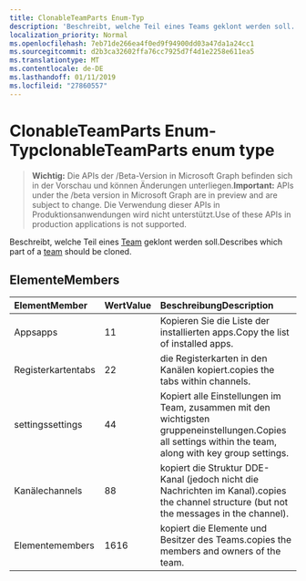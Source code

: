 ```yaml
---
title: ClonableTeamParts Enum-Typ
description: 'Beschreibt, welche Teil eines Teams geklont werden soll. '
localization_priority: Normal
ms.openlocfilehash: 7eb71de266ea4f0ed9f94900dd03a47da1a24cc1
ms.sourcegitcommit: d2b3ca32602ffa76cc7925d7f4d1e2258e611ea5
ms.translationtype: MT
ms.contentlocale: de-DE
ms.lasthandoff: 01/11/2019
ms.locfileid: "27860557"
---
```

# <a name="clonableteamparts-enum-type"></a><span data-ttu-id="c5f74-103">ClonableTeamParts Enum-Typ</span><span class="sxs-lookup"><span data-stu-id="c5f74-103">clonableTeamParts enum type</span></span>

> <span data-ttu-id="c5f74-104">**Wichtig:** Die APIs der /Beta-Version in Microsoft Graph befinden sich in der Vorschau und können Änderungen unterliegen.</span><span class="sxs-lookup"><span data-stu-id="c5f74-104">**Important:** APIs under the /beta version in Microsoft Graph are in preview and are subject to change.</span></span> <span data-ttu-id="c5f74-105">Die Verwendung dieser APIs in Produktionsanwendungen wird nicht unterstützt.</span><span class="sxs-lookup"><span data-stu-id="c5f74-105">Use of these APIs in production applications is not supported.</span></span>

<span data-ttu-id="c5f74-106">Beschreibt, welche Teil eines [Team](../resources/team.md) geklont werden soll.</span><span class="sxs-lookup"><span data-stu-id="c5f74-106">Describes which part of a [team](../resources/team.md) should be cloned.</span></span> 

## <a name="members"></a><span data-ttu-id="c5f74-107">Elemente</span><span class="sxs-lookup"><span data-stu-id="c5f74-107">Members</span></span>

| <span data-ttu-id="c5f74-108">Element</span><span class="sxs-lookup"><span data-stu-id="c5f74-108">Member</span></span> | <span data-ttu-id="c5f74-109">Wert</span><span class="sxs-lookup"><span data-stu-id="c5f74-109">Value</span></span>| <span data-ttu-id="c5f74-110">Beschreibung</span><span class="sxs-lookup"><span data-stu-id="c5f74-110">Description</span></span> |
|:---------------|:--------|:----------|
|<span data-ttu-id="c5f74-111">Apps</span><span class="sxs-lookup"><span data-stu-id="c5f74-111">apps</span></span>|<span data-ttu-id="c5f74-112">1</span><span class="sxs-lookup"><span data-stu-id="c5f74-112">1</span></span>|<span data-ttu-id="c5f74-113">Kopieren Sie die Liste der installierten apps.</span><span class="sxs-lookup"><span data-stu-id="c5f74-113">Copy the list of installed apps.</span></span>|
|<span data-ttu-id="c5f74-114">Registerkarten</span><span class="sxs-lookup"><span data-stu-id="c5f74-114">tabs</span></span>|<span data-ttu-id="c5f74-115">2</span><span class="sxs-lookup"><span data-stu-id="c5f74-115">2</span></span>|<span data-ttu-id="c5f74-116">die Registerkarten in den Kanälen kopiert.</span><span class="sxs-lookup"><span data-stu-id="c5f74-116">copies the tabs within channels.</span></span>|
|<span data-ttu-id="c5f74-117">settings</span><span class="sxs-lookup"><span data-stu-id="c5f74-117">settings</span></span>|<span data-ttu-id="c5f74-118">4</span><span class="sxs-lookup"><span data-stu-id="c5f74-118">4</span></span>|<span data-ttu-id="c5f74-119">Kopiert alle Einstellungen im Team, zusammen mit den wichtigsten gruppeneinstellungen.</span><span class="sxs-lookup"><span data-stu-id="c5f74-119">Copies all settings within the team, along with key group settings.</span></span>|
|<span data-ttu-id="c5f74-120">Kanäle</span><span class="sxs-lookup"><span data-stu-id="c5f74-120">channels</span></span>|<span data-ttu-id="c5f74-121">8</span><span class="sxs-lookup"><span data-stu-id="c5f74-121">8</span></span>|<span data-ttu-id="c5f74-122">kopiert die Struktur DDE-Kanal (jedoch nicht die Nachrichten im Kanal).</span><span class="sxs-lookup"><span data-stu-id="c5f74-122">copies the channel structure (but not the messages in the channel).</span></span>|
|<span data-ttu-id="c5f74-123">Elemente</span><span class="sxs-lookup"><span data-stu-id="c5f74-123">members</span></span>|<span data-ttu-id="c5f74-124">16</span><span class="sxs-lookup"><span data-stu-id="c5f74-124">16</span></span>|<span data-ttu-id="c5f74-125">kopiert die Elemente und Besitzer des Teams.</span><span class="sxs-lookup"><span data-stu-id="c5f74-125">copies the members and owners of the team.</span></span>|
